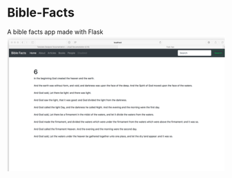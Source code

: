 # Bible-Facts
A bible facts app made with Flask
![](https://github.com/TutorialDoctor/Bible-Facts/blob/master/static/images/screen.png?raw=true)
